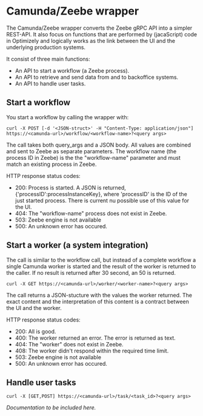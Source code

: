 # Camunda/Zeebe wrapper

The Camunda/Zeebe wrapper converts the Zeebe gRPC API into a simpler REST-API. It also focus on functions that are performed by (jacaScript) code in Optimizely and logically works as the link between the UI and the underlying production systems.


It consist of three main functions:
* An API to start a workflow (a Zeebe process).
* An API to retrieve and send data from and to backoffice systems.
* An API to handle user tasks.

## Start a workflow

You start a workflow by calling the wrapper with:

```
curl -X POST [-d '<JSON-struct>' -H "Content-Type: application/json"] https://<camunda-url>/workflow/<workflow-name>?<query args>
```

The call takes both query_args and a JSON body. All values are combined and sent to Zeebe as separate parameters. The workflow name (the process ID in Zeebe) is the the "workflow-name" parameter and must match an existing process in Zeebe.

HTTP response status codes:
- 200: Process is started. A JSON is returned, {'processID':processInstanceKey}, where 'processID' is the ID of the just started process. There is current nu possible use of this value for the UI.
- 404: The "workflow-name" process does not exist in Zeebe.
- 503: Zeebe engine is not available
- 500: An unknown error has occured.

## Start a worker (a system integration)

The call is similar to the workflow call, but instead of a complete workflow a single Camunda worker is started and the result of the worker is returned to the caller. If no result is returned after 30 second, an 50 is returned.

```
curl -X GET https://<camunda-url>/worker/<worker-name>?<query args>
```

The call returns a JSON-stucture with the values the worker returned. The exact content and the interpretation of this content is a contract between the UI and the worker.

HTTP response status codes:
- 200: All is good.
- 400: The worker returned an error. The error is returned as text.
- 404: The "worker" does not exist in Zeebe.
- 408: The worker didn't respond within the required time limit.
- 503: Zeebe engine is not available
- 500: An unknown error has occured.

## Handle user tasks

```
curl -X [GET,POST] https://<camunda-url>/task/<task_id>?<query args>
```

*Documentation to be included here.*
